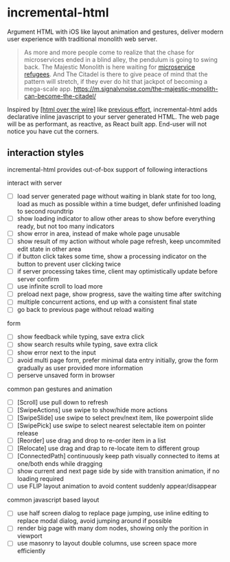 # incremental-html

Argument HTML with iOS like layout animation and gestures, deliver modern user experience with traditional monolith web server.

> As more and more people come to realize that the chase for microservices ended in a blind alley, the pendulum is going to swing back. The Majestic Monolith is here waiting for [microservice refugees](https://www.youtube.com/watch?v=y8OnoxKotPQ). And The Citadel is there to give peace of mind that the pattern will stretch, if they ever do hit that jackpot of becoming a mega-scale app.
> https://m.signalvnoise.com/the-majestic-monolith-can-become-the-citadel/

Inspired by [[html over the wire]](https://hotwired.dev/) like [previous effort](https://github.com/taowen/awesome-html), incremental-html adds declarative inline javascript to your server generated HTML. The web page will be as performant, as reactive, as React built app. End-user will not notice you have cut the corners.

## interaction styles

incremental-html provides out-of-box support of following interactions

interact with server

* [ ] load server generated page without waiting in blank state for too long, load as much as possible within a time budget, defer unfinished loading to second roundtrip
* [ ] show loading indicator to allow other areas to show before everything ready, but not too many indicators
* [ ] show error in area, instead of make whole page unusable
* [ ] show result of my action without whole page refresh, keep uncommited edit state in other area
* [ ] if button click takes some time, show a processing indicator on the button to prevent user clicking twice
* [ ] if server processing takes time, client may optimistically update before server confirm
* [ ] use infinite scroll to load more
* [ ] preload next page, show progress, save the waiting time after switching
* [ ] multiple concurrent actions, end up with a consistent final state
* [ ] go back to previous page without reload waiting

form 

* [ ] show feedback while typing, save extra click
* [ ] show search results while typing, save extra click
* [ ] show error next to the input
* [ ] avoid multi page form, prefer minimal data entry initially, grow the form gradually as user provided more information
* [ ] perserve unsaved form in browser 

common pan gestures and animation

* [ ] [Scroll] use pull down to refresh
* [ ] [SwipeActions] use swipe to show/hide more actions
* [ ] [SwipeSlide] use swipe to select prev/next item, like powerpoint slide
* [ ] [SwipePick] use swipe to select nearest selectable item on pointer release
* [ ] [Reorder] use drag and drop to re-order item in a list
* [ ] [Relocate] use drag and drap to re-locate item to different group
* [ ] [ConnectedPath] continuously keep path visually connected to items at one/both ends while dragging
* [ ] show current and next page side by side with transition animation, if no loading required
* [ ] use FLIP layout animation to avoid content suddenly appear/disappear

common javascript based layout

* [ ] use half screen dialog to replace page jumping, use inline editing to replace modal dialog, avoid jumping around if possible
* [ ] render big page with many dom nodes, showing only the porition in viewport
* [ ] use masonry to layout double columns, use screen space more efficiently
